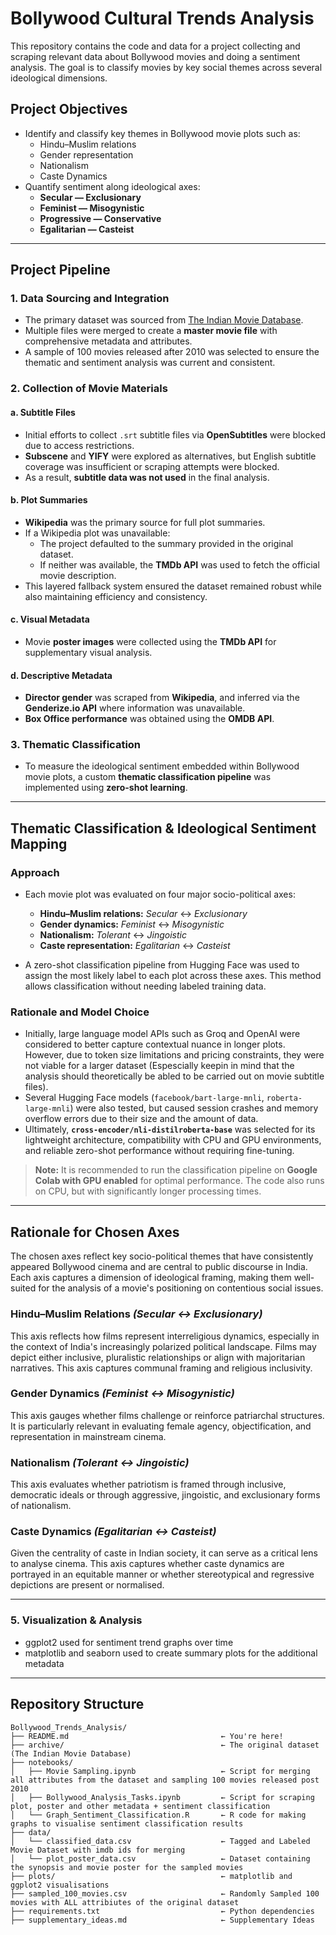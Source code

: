 # Bollywood Cultural Trends Analysis

This repository contains the code and data for a project collecting and scraping relevant data about Bollywood movies and doing a sentiment analysis. The goal is to classify movies by key social themes across several ideological dimensions.

## Project Objectives

- Identify and classify key themes in Bollywood movie plots such as:
  - Hindu–Muslim relations
  - Gender representation
  - Nationalism
  - Caste Dynamics 
- Quantify sentiment along ideological axes:
  - **Secular — Exclusionary**
  - **Feminist — Misogynistic**
  - **Progressive — Conservative**
  - **Egalitarian — Casteist**

---

## Project Pipeline

### 1. Data Sourcing and Integration
- The primary dataset was sourced from [The Indian Movie Database](https://www.kaggle.com/datasets/pncnmnp/the-indian-movie-database).
- Multiple files were merged to create a **master movie file** with comprehensive metadata and attributes.
- A sample of 100 movies released after 2010 was selected to ensure the thematic and sentiment analysis was current and consistent.

### 2. Collection of Movie Materials

#### a. Subtitle Files
- Initial efforts to collect `.srt` subtitle files via **OpenSubtitles** were blocked due to access restrictions.
- **Subscene** and **YIFY** were explored as alternatives, but English subtitle coverage was insufficient or scraping attempts were blocked.
- As a result, **subtitle data was not used** in the final analysis.

#### b. Plot Summaries
- **Wikipedia** was the primary source for full plot summaries.
- If a Wikipedia plot was unavailable:
  - The project defaulted to the summary provided in the original dataset.
  - If neither was available, the **TMDb API** was used to fetch the official movie description.
- This layered fallback system ensured the dataset remained robust while also maintaining efficiency and consistency.

#### c. Visual Metadata
- Movie **poster images** were collected using the **TMDb API** for supplementary visual analysis.

#### d. Descriptive Metadata
- **Director gender** was scraped from **Wikipedia**, and inferred via the **Genderize.io API** where information was unavailable.
- **Box Office performance** was obtained using the **OMDB API**.

### 3. Thematic Classification 
- To measure the ideological sentiment embedded within Bollywood movie plots, a custom **thematic classification pipeline** was implemented using **zero-shot learning**.

---

## Thematic Classification & Ideological Sentiment Mapping


### Approach

- Each movie plot was evaluated on four major socio-political axes:
  - **Hindu–Muslim relations:** *Secular* ↔ *Exclusionary*
  - **Gender dynamics:** *Feminist* ↔ *Misogynistic*
  - **Nationalism:** *Tolerant* ↔ *Jingoistic*
  - **Caste representation:** *Egalitarian* ↔ *Casteist*

- A zero-shot classification pipeline from Hugging Face was used to assign the most likely label to each plot across these axes. This method allows classification without needing labeled training data.

### Rationale and Model Choice

- Initially, large language model APIs such as Groq and OpenAI were considered to better capture contextual nuance in longer plots. However, due to token size limitations and pricing constraints, they were not viable for a larger dataset (Espescially keepin in mind that the analysis should theoretically be abled to be carried out on movie subtitle files).
- Several Hugging Face models (`facebook/bart-large-mnli`, `roberta-large-mnli`) were also tested, but caused session crashes and memory overflow errors due to their size and the amount of data.
- Ultimately, **`cross-encoder/nli-distilroberta-base`** was selected for its lightweight architecture, compatibility with CPU and GPU environments, and reliable zero-shot performance without requiring fine-tuning.

> **Note:** It is recommended to run the classification pipeline on **Google Colab with GPU enabled** for optimal performance. The code also runs on CPU, but with significantly longer processing times.

---
## Rationale for Chosen Axes

The chosen axes reflect key socio-political themes that have consistently appeared  Bollywood cinema and are central to public discourse in India. Each axis captures a dimension of ideological framing, making them well-suited for the analysis of a movie's positioning on contentious social issues.

### Hindu–Muslim Relations *(Secular ↔ Exclusionary)*  
This axis reflects how films represent interreligious dynamics, especially in the context of India's increasingly polarized political landscape. Films may depict either inclusive, pluralistic relationships or align with majoritarian narratives. This axis captures communal framing and religious inclusivity.

### Gender Dynamics *(Feminist ↔ Misogynistic)*  
This axis gauges whether films challenge or reinforce patriarchal structures. It is particularly relevant in evaluating female agency, objectification, and representation in mainstream cinema.

### Nationalism *(Tolerant ↔ Jingoistic)*  
This axis evaluates whether patriotism is framed through inclusive, democratic ideals or through aggressive, jingoistic, and exclusionary forms of nationalism.

### Caste Dynamics *(Egalitarian ↔ Casteist)*  
Given the centrality of caste in Indian society, it can serve as a critical lens to analyse cinema. This axis captures whether caste dynamics are portrayed in an equitable manner or whether stereotypical and regressive depictions are present or normalised.

---

### 5. **Visualization & Analysis**
- ggplot2 used for sentiment trend graphs over time
- matplotlib and seaborn used to create summary plots for the additional metadata 
---

## Repository Structure

```plaintext
Bollywood_Trends_Analysis/
├── README.md                                  ← You're here!
├── archive/                                   ← The original dataset (The Indian Movie Database)
├── notebooks/
│   ├── Movie Sampling.ipynb                   ← Script for merging all attributes from the dataset and sampling 100 movies released post 2010
│   ├── Bollywood_Analysis_Tasks.ipynb         ← Script for scraping plot, poster and other metadata + sentiment classification 
│   └── Graph_Sentiment_Classification.R       ← R code for making graphs to visualise sentiment classification results 
├── data/
│   └── classified_data.csv                    ← Tagged and Labeled Movie Dataset with imdb ids for merging
│   └── plot_poster_data.csv                   ← Dataset containing the synopsis and movie poster for the sampled movies 
├── plots/                                     ← matplotlib and ggplot2 visualisations
├── sampled_100_movies.csv                     ← Randomly Sampled 100 movies with ALL attribiutes of the original dataset
├── requirements.txt                           ← Python dependencies
├── supplementary_ideas.md                     ← Supplementary Ideas 
